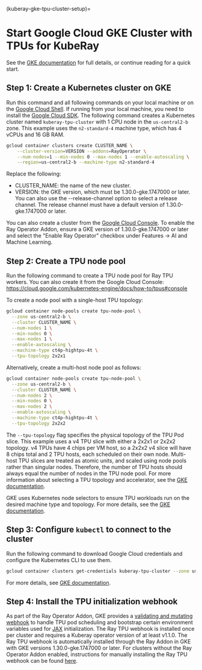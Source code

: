 (kuberay-gke-tpu-cluster-setup)=

# Start Google Cloud GKE Cluster with TPUs for KubeRay

See the [GKE documentation](<https://cloud.google.com/kubernetes-engine/docs/how-to/tpus>) for full details, or continue reading for a quick start.

## Step 1: Create a Kubernetes cluster on GKE

Run this command and all following commands on your local machine or on the [Google Cloud Shell](https://cloud.google.com/shell). If running from your local machine, you need to install the [Google Cloud SDK](https://cloud.google.com/sdk/docs/install). The following command creates a Kubernetes cluster named `kuberay-tpu-cluster` with 1 CPU node in the `us-central2-b` zone. This example uses the `n2-standard-4` machine type, which has 4 vCPUs and 16 GB RAM.

```sh
gcloud container clusters create CLUSTER_NAME \
    --cluster-version=VERSION --addons=RayOperator \
    --num-nodes=1 --min-nodes 0 --max-nodes 1 --enable-autoscaling \
    --region=us-central2-b --machine-type n2-standard-4
```
Replace the following:
- CLUSTER_NAME: the name of the new cluster.
- VERSION: the GKE version, which must be 1.30.0-gke.1747000 or later. You can also use the --release-channel option to select a release channel. The release channel must have a default version of 1.30.0-gke.1747000 or later.

You can also create a cluster from the [Google Cloud Console](https://console.cloud.google.com/kubernetes/list). To enable the Ray Operator Addon, ensure a GKE version of 1.30.0-gke.1747000 or later and select the "Enable Ray Operator" checkbox under Features -> AI and Machine Learning.

## Step 2: Create a TPU node pool

Run the following command to create a TPU node pool for Ray TPU workers. You can also create it from the Google Cloud Console: <https://cloud.google.com/kubernetes-engine/docs/how-to/tpus#console>

To create a node pool with a single-host TPU topology:
```sh
gcloud container node-pools create tpu-node-pool \
  --zone us-central2-b \
  --cluster CLUSTER_NAME \
  --num-nodes 1 \
  --min-nodes 0 \
  --max-nodes 1 \
  --enable-autoscaling \
  --machine-type ct4p-hightpu-4t \
  --tpu-topology 2x2x1
```

Alternatively, create a multi-host node pool as follows:
```sh
gcloud container node-pools create tpu-node-pool \
  --zone us-central2-b \
  --cluster CLUSTER_NAME \
  --num-nodes 2 \
  --min-nodes 0 \
  --max-nodes 2 \
  --enable-autoscaling \
  --machine-type ct4p-hightpu-4t \
  --tpu-topology 2x2x2
```

The `--tpu-topology` flag specifies the physical topology of the TPU Pod slice. This example uses a v4 TPU slice with either a 2x2x1 or 2x2x2 topology. v4 TPUs have 4 chips per VM host, so a 2x2x2 v4 slice will have 8 chips total and 2 TPU hosts, each scheduled on their own node. Multi-host TPU slices are treated as atomic units, and scaled using node pools rather than singular nodes. Therefore, the number of TPU hosts should always equal the number of nodes in the TPU node pool. For more information about selecting a TPU topology and accelerator, see the [GKE documentation](https://cloud.google.com/kubernetes-engine/docs/concepts/tpus).

GKE uses Kubernetes node selectors to ensure TPU workloads run on the desired machine type and topology.
For more details, see the [GKE documentation](https://cloud.google.com/kubernetes-engine/docs/how-to/tpus#workload_preparation).

## Step 3: Configure `kubectl` to connect to the cluster

Run the following command to download Google Cloud credentials and configure the Kubernetes CLI to use them.

```sh
gcloud container clusters get-credentials kuberay-tpu-cluster --zone us-central2-b
```

For more details, see [GKE documentation](https://cloud.google.com/kubernetes-engine/docs/how-to/cluster-access-for-kubectl).

## Step 4: Install the TPU initialization webhook

As part of the Ray Operator Addon, GKE provides a [validating and mutating webhook](https://github.com/GoogleCloudPlatform/ai-on-gke/tree/main/ray-on-gke/tpu/kuberay-tpu-webhook) to handle TPU pod scheduling and bootstrap certain environment variables used for [JAX](https://github.com/google/jax) initialization. The Ray TPU webhook is installed once per cluster and requires a Kuberay operator version of at least v1.1.0. The Ray TPU webhook is automatically installed through the Ray Addon in GKE with GKE versions 1.30.0-gke.1747000 or later. For clusters without the Ray Operator Addon enabled, instructions for manually installing the Ray TPU webhook can be found [here](https://github.com/GoogleCloudPlatform/ai-on-gke/tree/main/ray-on-gke/guides/tpu#manually-installing-the-tpu-initialization-webhook).
